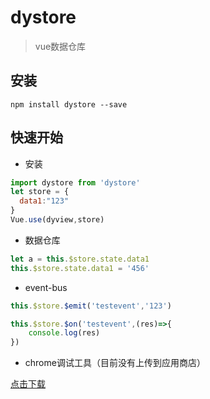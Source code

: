 # dystore

> vue数据仓库

## 安装
```shell
npm install dystore --save
```

## 快速开始
- 安装
``` javascript
import dystore from 'dystore'
let store = {
  data1:"123"
}
Vue.use(dyview,store)
```
- 数据仓库
``` javascript
let a = this.$store.state.data1
this.$store.state.data1 = '456'
```
- event-bus
``` javascript
this.$store.$emit('testevent','123')

this.$store.$on('testevent',(res)=>{
    console.log(res)
})
```
- chrome调试工具（目前没有上传到应用商店）

[点击下载](https://github.com/snake-developers/dystore-devtools)
